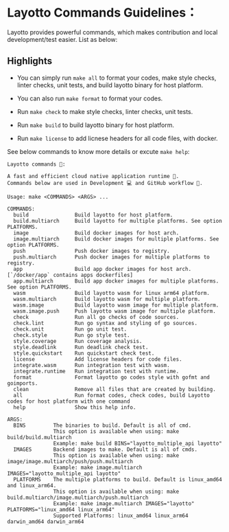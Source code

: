# Layotto Commands Guidelines：

Layotto provides powerful commands, which makes contribution and local development/test easier. List as below:


## Highlights

+ You can simply run `make all` to format your codes, make style checks, linter checks, unit tests, and build layotto binary for host platform.

+ You can also run `make format` to format your codes. 

+ Run `make check` to make style checks, linter checks, unit tests.

+ Run `make build` to build layotto binary for host platform. 

+ Run `make license` to add licnese headers for all code files, with docker.

See below commands to know more details or excute `make help`:

```
Layotto commands 👀: 

A fast and efficient cloud native application runtime 🚀.
Commands below are used in Development 💻 and GitHub workflow 🌊.

Usage: make <COMMANDS> <ARGS> ...

COMMANDS:
  build               Build layotto for host platform.
  build.multiarch     Build layotto for multiple platforms. See option PLATFORMS.
  image               Build docker images for host arch.
  image.multiarch     Build docker images for multiple platforms. See option PLATFORMS.
  push                Push docker images to registry.
  push.multiarch      Push docker images for multiple platforms to registry.
  app                 Build app docker images for host arch. [`/docker/app` contains apps dockerfiles]
  app.multiarch       Build app docker images for multiple platforms. See option PLATFORMS.
  wasm                Build layotto wasm for linux arm64 platform.
  wasm.multiarch      Build layotto wasm for multiple platform.
  wasm.image          Build layotto wasm image for multiple platform.
  wasm.image.push     Push layotto wasm image for multiple platform.
  check               Run all go checks of code sources.
  check.lint          Run go syntax and styling of go sources.
  check.unit          Run go unit test.
  check.style         Run go style test.
  style.coverage      Run coverage analysis.
  style.deadlink      Run deadlink check test.
  style.quickstart    Run quickstart check test.
  license             Add license headers for code files.
  integrate.wasm      Run integration test with wasm.
  integrate.runtime   Run integration test with runtime.
  format              Format layotto go codes style with gofmt and goimports.
  clean               Remove all files that are created by building.
  all                 Run format codes, check codes, build Layotto codes for host platform with one command
  help                Show this help info.

ARGS:
  BINS         The binaries to build. Default is all of cmd.
               This option is available when using: make build/build.multiarch
               Example: make build BINS="layotto_multiple_api layotto"
  IMAGES       Backend images to make. Default is all of cmds.
               This option is available when using: make image/image.multiarch/push/push.multiarch
               Example: make image.multiarch IMAGES="layotto_multiple_api layotto"
  PLATFORMS    The multiple platforms to build. Default is linux_amd64 and linux_arm64.
               This option is available when using: make build.multiarch/image.multiarch/push.multiarch
               Example: make image.multiarch IMAGES="layotto" PLATFORMS="linux_amd64 linux_arm64"
               Supported Platforms: linux_amd64 linux_arm64 darwin_amd64 darwin_arm64
```
